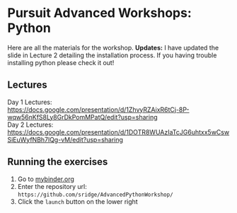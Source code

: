 # Pursuit Advanced Workshops: Python 

Here are all the materials for the workshop. 
**Updates:**
I have updated the slide in Lecture 2 detailing the installation process. If you having trouble installing python please check it out!

## Lectures
Day 1 Lectures: <br>
https://docs.google.com/presentation/d/1ZhvyRZAixR6tCj-8P-wqw56nKfS8Ly8GrDkPomMPatQ/edit?usp=sharing <br>
Day 2 Lectures: <br>
https://docs.google.com/presentation/d/1DOTR8WUAzIaTcJG6uhtxx5wCswSiEuWyfNBh7lQg-vM/edit?usp=sharing

## Running the exercises

1. Go to [mybinder.org](https://mybinder.org)
2. Enter the repository url: ```https://github.com/sridge/AdvancedPythonWorkshop/```
3. Click the ```launch``` button on the lower right
